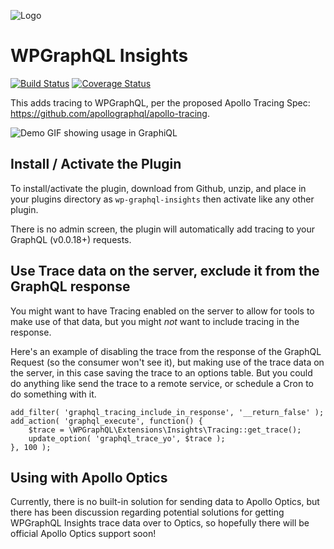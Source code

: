 ![Logo](https://www.wpgraphql.com/wp-content/uploads/2017/06/wpgraphql-logo-e1502819081849.png)

# WPGraphQL Insights

[![Build Status](https://travis-ci.org/wp-graphql/wp-graphql-insights.svg?branch=master)](https://travis-ci.org/wp-graphql/wp-graphql-insights)
[![Coverage Status](https://coveralls.io/repos/github/wp-graphql/wp-graphql-insights/badge.svg?branch=master)](https://coveralls.io/github/wp-graphql/wp-graphql-insights?branch=master)

This adds tracing to WPGraphQL, per the proposed Apollo Tracing Spec: https://github.com/apollographql/apollo-tracing.

![Demo GIF showing usage in GraphiQL](https://github.com/wp-graphql/wp-graphql-insights/blob/master/img/wp-graphql-insights-tracing-demo.gif)

## Install / Activate the Plugin

To install/activate the plugin, download from Github, unzip, and place in your plugins directory as `wp-graphql-insights` 
then activate like any other plugin.

There is no admin screen, the plugin will automatically add tracing to your GraphQL (v0.0.18+) requests. 

## Use Trace data on the server, exclude it from the GraphQL response

You might want to have Tracing enabled on the server to allow for tools to make use of that data, but you might *_not_* 
want to include tracing in the response. 

Here's an example of disabling the trace from the response of the GraphQL Request (so the consumer won't see it), but 
making use of the trace data on the server, in this case saving the trace to an options table. But you could do anything 
like send the trace to a remote service, or schedule a Cron to do something with it.

```
add_filter( 'graphql_tracing_include_in_response', '__return_false' );
add_action( 'graphql_execute', function() {
	$trace = \WPGraphQL\Extensions\Insights\Tracing::get_trace();
	update_option( 'graphql_trace_yo', $trace );
}, 100 );
```

## Using with Apollo Optics

Currently, there is no built-in solution for sending data to Apollo Optics, but there has been discussion regarding 
potential solutions for getting WPGraphQL Insights trace data over to Optics, so hopefully there will be official 
Apollo Optics support soon!
